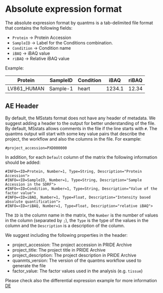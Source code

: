 # Absolute expression format

The absolute expression format by quantms is a tab-delimited file format that contains the following fields:

- `Protein` -> Protein Accession
- `SampleID` -> Label for the Conditions combination.
- `Condition` -> Condition name
- `iBAQ` -> iBAQ value
- `riBAQ` -> Relative iBAQ value

Example: 

| Protein    | SampleID     | Condition | iBAQ   | riBAQ  |
| ---------  |--------------|-----------|--------| -------|
|LV861_HUMAN | Sample-1     | heart     | 1234.1 | 12.34  |

## AE Header 

By default, the MSstats format does not have any header of metadata. We suggest adding a header to the output for better understanding of the file. By default, MSstats allows comments in the file if the line starts with `#`. The quantms output will start with some key value pairs that describe the project, the workflow and also the columns in the file. For example: 

`#project_accession=PXD000000`

In addition, for each `Default` column of the matrix the following information should be added: 

```
#INFO=<ID=Protein, Number=1, Type=String, Description="Protein Accession">
#INFO=<ID=SampleID, Number=1, Type=String, Description="Sample Accession in the SDRF">
#INFO=<ID=Condition, Number=1, Type=String, Description="Value of the factor value">
#INFO=<ID=iBAQ, Number=1, Type=Float, Description="Intensity based absolute quantification">
#INFO=<ID=riBAQ, Number=1, Type=Float, Description="relative iBAQ">
```

The `ID` is the column name in the matrix, the `Number` is the number of values in the column (separated by `;`), the `Type` is the type of the values in the column and the `Description` is a description of the column.

We suggest including the following properties in the header: 

- project_accession: The project accession in PRIDE Archive
- project_title: The project title in PRIDE Archive
- project_description: The project description in PRIDE Archive
- quanmts_version: The version of the quantms workflow used to generate the file
- factor_value: The factor values used in the analysis (e.g. `tissue`)


Please check also the differential expression example for more information [DE](DE.md)



